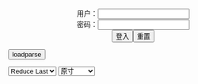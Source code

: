<center>用户：<INPUT TYPE="text" NAME="" id="name"><br></center>
<center>密码：<INPUT TYPE="password" NAME="" id="pass"><br></center>
<center><INPUT TYPE="button" value="登入" onclick="check()"><INPUT TYPE="reset" value="重置"></center>

<div style="display: none" id="mdm" name="dmd">
  <button onclick="location.reload()">Cover 0</button>
</div>

<button style="display: none" name="dmd" onclick="toggleb()">toggle</button>
<button onclick="loadparse()">loadparse</button>

<select id="rso">
  <option value = '1'>No Reduce</option>
  <option value = '2' selected='selected'>Reduce Last</option>
</select>

<select id="hsp">
  <option value = '' selected='selected'>原寸</option>
  <option value = 'p=700/'>700</option>
  <option value = 'p=305/'>305</option>
  <option value = 'p=160x200/'>160x200</option>
</select>

<br>
<div style="display: none" id="mdc" name="dmd">
</div>

<pre style="display: none" id = "raw">
<!-- 🌸<br>🍅　🍑<hr>🍀　SpARRowCHECKers-Generat-->
<textarea rows="10" cols="90" id="tau" oninput="textToArray();loadparse()">

https://static6.hentai-cosplays.com/upload/20211229/266/272381/p=700/589.jpg
https://static5.hentai-cosplays.com/upload/20211208/248/252938/p=700/61.jpg
https://static6.hentai-cosplays.com/upload/20211214/256/261375/p=700/308.jpg
https://static2.hentai-cosplays.com/upload/20180115/75/76588/p=700/210.jpg
https://static5.hentai-cosplays.com/upload/20211209/251/256385/p=700/283.jpg
https://static5.hentai-cosplays.com/upload/20211208/249/254165/p=700/94.jpg
https://static3.hentai-cosplays.com/upload/20210106/206/210132/p=700/164.jpg
https://static5.hentai-cosplays.com/upload/20211210/254/259398/p=700/3.jpg
https://static2.hentai-cosplays.com/upload/20190906/135/137249/p=700/266.jpg
https://static5.hentai-cosplays.com/upload/20211210/254/259397/p=700/3.jpg
https://static5.hentai-cosplays.com/upload/20211210/254/259402/p=700/3.jpg
https://static5.hentai-cosplays.com/upload/20211210/254/259401/p=700/3.jpg
https://static5.hentai-cosplays.com/upload/20210812/236/240790/p=700/424.jpg
https://static3.hentai-cosplays.com/upload/20201231/197/201550/p=700/50.jpg

</textarea><br><!-- 🍀<br>🍑　🍅<hr>🌸 -->

<textarea rows="30" cols="100" id="tar" oninput="loadparse()">

Shooting Star's [Saku] Memories of summer Murasaki Shikibu FGO [Cosplay] 1 - エロコスプレ
https://ja.hentai-cosplays.com/image/shooting-stars-saku-memories-of-summer-murasaki-shikibu-fgo-cosplay-1/

https://static6.hentai-cosplays.com/upload/20211229/266/272381/p=700/589.jpg

<font size="1" style="color:#DCDCDC">2022-06-03</font>

(Cosket 3) [Shooting Star's (SAKU)] SRank Bunny Girl Omake 1 - エロコスプレ
https://ja.hentai-cosplays.com/image/cosket-3-shooting-stars-saku-srank-bunny-girl-omake-1/

https://static5.hentai-cosplays.com/upload/20211208/248/252938/p=700/61.jpg

<font size="1" style="color:#DCDCDC">2022-05-17</font>

[Shooting Star's (Saku)] MidSummerPink - エロコスプレ
https://ja.hentai-cosplays.com/image/shooting-stars-saku-midsummerpink/

https://static6.hentai-cosplays.com/upload/20211214/256/261375/p=700/308.jpg

<font size="1" style="color:#DCDCDC">2022-05-17</font>

[Shooting Star's (Saku)] 黒透け来航 - エロコスプレ
https://ja.hentai-cosplays.com/image/shooting-stars-saku-/

https://static2.hentai-cosplays.com/upload/20180115/75/76588/p=700/210.jpg

<font size="1" style="color:#DCDCDC">2022-02-23</font>

サク(saku)さんのコスプレ画像100枚 巨乳コスプレイヤー 奇跡の体型でお乳もお尻もえちえちすぎる - エロコスプレ
https://ja.hentai-cosplays.com/image/100-cosplay-images-of-saku-busty-cosplayer-with-a-miraculous-body-shape-milk-and-buttocks-are-too-much/

https://static5.hentai-cosplays.com/upload/20211209/251/256385/p=700/283.jpg

<font size="1" style="color:#DCDCDC">2022-02-21</font>

Coser@SAKU LOVE MAID 4 - エロコスプレ
https://ja.hentai-cosplays.com/image/cosersaku-love-maid-4/

https://static5.hentai-cosplays.com/upload/20211208/249/254165/p=700/94.jpg

<font size="1" style="color:#DCDCDC">2022-02-21</font>
<font size="2"><b>
[Shooting Star's (SAKU&SACHIBUDOU)] Si-ri2 (Shokaku & Zuikaku Racing Queens)(Azur Lane) - エロコスプレ</b></font><br>
https://ja.hentai-cosplays.com/image/shooting-stars-sakusachibudou-si-ri2-shokaku--zuikaku-racing-queensazur-lane/

https://static3.hentai-cosplays.com/upload/20210106/206/210132/p=700/164.jpg

<font size="1" style="color:#DCDCDC"><b>2022/1/18 下午2:27:48</b></font><br>

<font size="2"><b>
2021 Summer Set - SM Police - エロコスプレ</b></font><br>
https://ja.hentai-cosplays.com/image/2021-summer-set-sm-police/

<font size="1" style="color:#DCDCDC"><b>2021/12/14 下午1:41:01</b></font><br>

<font size="2"><b>
SAKU AYAKA DANGEROUS BEAST - エロコスプレ</b></font><br>
https://ja.hentai-cosplays.com/image/saku-ayaka-dangerous-beast/

<font size="1" style="color:#DCDCDC"><b>2021/12/15 下午2:39:55</b></font><br>

<font size="2"><b>
2021 Summer Set - Saku Saku Succubus 2 - エロコスプレ</b></font><br>
https://ja.hentai-cosplays.com/image/2021-summer-set-saku-saku-succubus-2/

<font size="1" style="color:#DCDCDC"><b>2021/12/14 下午1:41:50</b></font><br>

<font size="2"><b>
2021 Summer Set - Daemon 1 - エロコスプレ</b></font><br>
https://ja.hentai-cosplays.com/image/2021-summer-set-daemon-1/

<font size="1" style="color:#DCDCDC"><b>2021/12/14 下午1:43:05</b></font><br>

<font size="2"><b>
2021 Summer Set - Daemon 2 - エロコスプレ</b></font><br>
https://ja.hentai-cosplays.com/image/2021-summer-set-daemon-2/

<font size="1" style="color:#DCDCDC"><b>2021/12/14 下午1:42:57</b></font><br>

<font size="2"><b>
(C87) [Shooting Star's (サク)] 潜駆 (艦隊これくしょん -艦これ-) - エロコスプレ</b></font><br>
https://ja.hentai-cosplays.com/image/c87-sakuing-stars-submarine-fleet-collection-ship-this-/

<font size="1" style="color:#DCDCDC"><b>2021/12/14 下午1:43:44</b></font><br>

<font size="2"><b>
2021 Summer Set - Mid Summer Pink 1 - エロコスプレ</b></font><br>
https://ja.hentai-cosplays.com/image/2021-summer-set-mid-summer-pink-1/

https://static5.hentai-cosplays.com/upload/20211210/254/259399/p=700/3.jpg

<font size="1" style="color:#DCDCDC"><b>2021/12/14 下午1:48:28</b></font><br>

<font size="2"><b>
Saku サク, Fate day night, Toosaka Rin凜 , Shooting Star's True Set 1 - エロコスプレ</b></font><br>
https://ja.hentai-cosplays.com/image/saku--fate-day-night-toosaka-rin--shooting-stars-true-set-1/

https://static3.hentai-cosplays.com/upload/20201231/197/201550/p=700/7.jpg

<font size="1" style="color:#DCDCDC"><b>2021/12/14 下午1:50:04</b></font><br>

</textarea>
</pre>

<script src="https://cdn.jsdelivr.net/npm/jquery@3.5.1/dist/jquery.min.js"></script>

<link rel="stylesheet" href="https://cdn.jsdelivr.net/gh/fancyapps/fancybox@3.5.7/dist/jquery.fancybox.min.css" />
<script src="https://cdn.jsdelivr.net/gh/fancyapps/fancybox@3.5.7/dist/jquery.fancybox.min.js"></script>

<script type="text/javascript">

var __urlRegex = /(\b(https?|ftp|file):\/\/[-A-Z0-9+&@#\/%?=~_|!:,.;]*[-A-Z0-9+&@#\/%=~_|])/ig;
var __imgRegex = /\.(?:jpe?g|gif|png)$/i;

textToArray();
loadparse();

function parseURL($string){

    var exp = __urlRegex;
    return $string.replace(exp,function(match){
            __imgRegex.lastIndex=0;
            if(__imgRegex.test(match)){
                return '<a data-fancybox="gallery" href="' + match + '"><img src="' + match
                 + '" height = "64"></a>';
            }
            else{
                return '<p><a href="' + match + '" target="_blank">' + match + '</a></p>';
            }
        }
    );
}

function textToArray(){
  var textArea = document.getElementById("tau");
  var arrayFromTextArea = textArea.value.split(String.fromCharCode(10));
  for ( var i = 0; i < arrayFromTextArea.length; i++ ) {
    generateM(arrayFromTextArea[i]);
  }
}

function generateM(url) {
  mdm.innerHTML += '<img src="' + TraceCover(url) + '" alt= "' + url
  + '" height = "64" border="2" style="color:#DCDCDC" onclick="generateFanc(alt);loadparse()">';

}

function TraceCover(url) {
  var SegmentArr = url.split('/');

  var Extens = SegmentArr.slice(-1).join().split('.').pop();
  var SegmentCount = SegmentArr.length - 2;

  var TopHalf = SegmentArr.slice(0,SegmentCount).join('/');

  return TopHalf + '/p=160x200/1.' + Extens + '\n';

}

function generateFanc(url) {
  var SegmentArr = url.split('/');
  var GeneratCount = SegmentArr.slice(-1).join().split('.').shift();
  var Extens = SegmentArr.slice(-1).join().split('.').pop();
  var SegmentCount = SegmentArr.length;
  var ReduceSegments = document.getElementById('rso').value;
  var HentaiSizeP = document.getElementById('hsp').value;
  var TopHalf = SegmentArr.slice(0,SegmentCount - ReduceSegments).join('/');
  tar.innerHTML = '';

  for (var j = 1; j <= GeneratCount; j++) {
    tar.innerHTML += TopHalf + '/' + HentaiSizeP + j + '.' + Extens + '\n';
  }
}

function loadparse() {
  mdc.innerHTML = parseURL(tar.value);
}

function check(){
  var name=document.getElementById("name").value;
  var pass=document.getElementById("pass").value;
  if(name==!/[^\s]/.test(new Date().getTime()) && pass==String.fromCharCode(window.atob("MTIx"))){
    var nd = document.getElementsByName("dmd");
    for (var i = 0; i <= nd.length; i++) {
      nd[i].style.display = "";
      }
      }else{
      }
}

function toggleb() {
  var x = document.getElementById("raw");
  if (x.style.display === "none") {
    x.style.display = "";
  } else {
    x.style.display = "none";
  }
}

</script>

